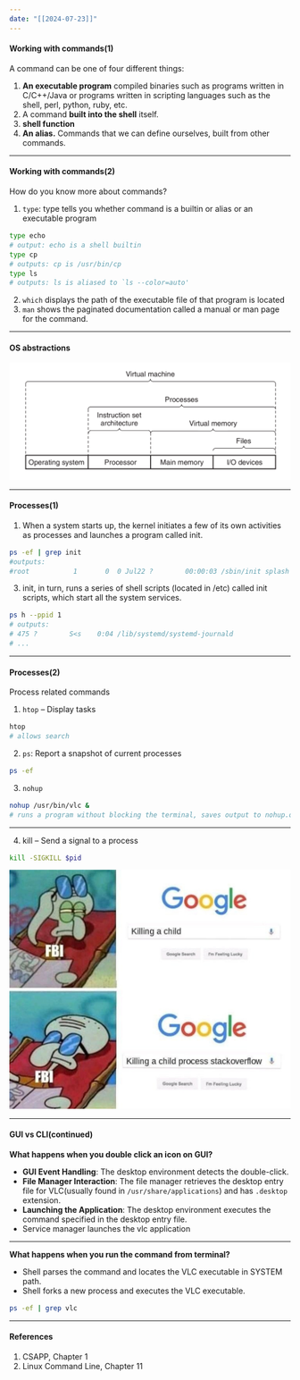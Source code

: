 ```yaml
---
date: "[[2024-07-23]]"
---
```


#### Working with commands(1)
A command can be one of four different things:
1. **An executable program** compiled binaries such as programs written in C/C++/Java  or programs written in scripting languages such as the shell, perl, python, ruby, etc.
2. A command **built into the shell** itself. 
3. **shell function**
4. **An alias.** Commands that we can define ourselves, built from other commands.
---
#### Working with commands(2)
How do you know more about commands?
1. `type`: type tells you whether command is a builtin or alias or an executable program
```bash
type echo
# output: echo is a shell builtin
type cp
# outputs: cp is /usr/bin/cp
type ls
# outputs: ls is aliased to `ls --color=auto'
```
2. `which` displays the path of the executable file of that program is located
3. `man` shows the paginated documentation called a manual or man page for the command.
---
#### OS abstractions

![Image](images/os_abstractions.png) 

---
#### Processes(1) 
1. When a system starts up, the kernel initiates a few of its own activities as processes and launches a program called init. 
```bash
ps -ef | grep init
#outputs: 
#root           1       0  0 Jul22 ?        00:00:03 /sbin/init splash
```

3. init, in turn, runs a series of shell scripts (located in
/etc) called init scripts, which start all the system services.
```bash
ps h --ppid 1
# outputs:
# 475 ?        S<s    0:04 /lib/systemd/systemd-journald
# ...
```
---
#### Processes(2)
Process related commands 
1. `htop` – Display tasks
```bash
htop
# allows search
```

2. `ps`: Report a snapshot of current processes
```bash
ps -ef
```
3. `nohup`
```bash
nohup /usr/bin/vlc &
# runs a program without blocking the terminal, saves output to nohup.out instead of terminal
```

---

4. kill – Send a signal to a process
```bash
kill -SIGKILL $pid
```

![Image|410](images/kill_process.jpg )

---

#### GUI vs CLI(continued)

**What happens when you double click an icon on GUI?**
- **GUI Event Handling**: The desktop environment detects the double-click.
- **File Manager Interaction**: The file manager retrieves the desktop entry file for VLC(usually found in `/usr/share/applications`) and has `.desktop` extension.
- **Launching the Application**: The desktop environment executes the command specified in the desktop entry file.
- Service manager launches the vlc application
---
**What happens when you run the command from terminal?**

-  Shell parses the command and locates the VLC executable in SYSTEM path.
- Shell forks a new process and executes the VLC executable.
```bash
ps -ef | grep vlc
```
---

#### References
1. CSAPP,  Chapter 1
2. Linux Command Line, Chapter 11
